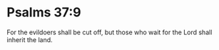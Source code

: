 # Psalms 37:9

For the evildoers shall be cut off, but those who wait for the Lord shall inherit the land.
